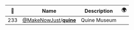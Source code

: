 |:star2: | Name | Description | 🌍|
|---|---|---|---|
|233|[@MakeNowJust](https://github.com/MakeNowJust)/[**quine**](https://github.com/MakeNowJust/quine)|Quine Museum||

